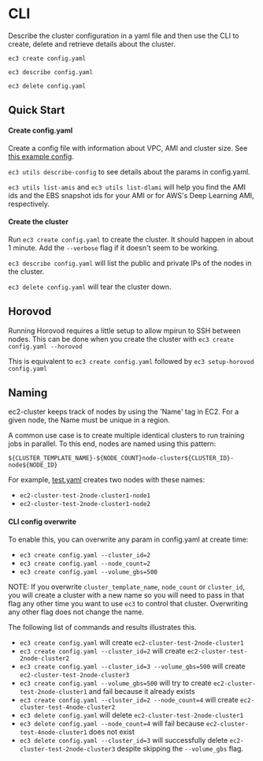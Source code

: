 # CLI

Describe the cluster configuration in a yaml file and then use the CLI to create, delete and retrieve details about the cluster.

`ec3 create config.yaml`

`ec3 describe config.yaml`

`ec3 delete config.yaml`


## Quick Start

#### Create config.yaml

Create a config file with information about VPC, AMI and cluster size. See [this example config](configs/test.yaml).

`ec3 utils describe-config` to see details about the params in config.yaml.



`ec3 utils list-amis` and `ec3 utils list-dlami` will help you find the AMI ids and the EBS snapshot ids for your AMI or for AWS's Deep Learning AMI, respectively.

#### Create the cluster

Run `ec3 create config.yaml` to create the cluster. It should happen in about 1 minute. Add the `--verbose` flag if it doesn't seem to be working.

`ec3 describe config.yaml` will list the public and private IPs of the nodes in the cluster.

`ec3 delete config.yaml` will tear the cluster down.

## Horovod

Running Horovod requires a little setup to allow mpirun to SSH between nodes. This can be done when you create the cluster with  `ec3 create config.yaml --horovod`

This is equivalent to  `ec3 create config.yaml` followed by `ec3 setup-horovod config.yaml`

## Naming

ec2-cluster keeps track of nodes by using the 'Name' tag in EC2. For a given node, the Name must be unique in a region.

A common use case is to create multiple identical clusters to run training jobs in parallel. To this end, nodes are named using this pattern:

`${CLUSTER_TEMPLATE_NAME}-${NODE_COUNT}node-cluster${CLUSTER_ID}-node${NODE_ID}`

 For example, [test.yaml](configs/test.yaml) creates two nodes with these names:
- `ec2-cluster-test-2node-cluster1-node1`
- `ec2-cluster-test-2node-cluster1-node2`
 
 
#### CLI config overwrite

To enable this, you can overwrite any param in config.yaml at create time:

- `ec3 create config.yaml --cluster_id=2`
- `ec3 create config.yaml --node_count=2`
- `ec3 create config.yaml --volume_gbs=500`

NOTE: If you overwrite `cluster_template_name`, `node_count` or `cluster_id`, you will create a cluster with a new name so you will need to pass in that flag any other time you want to use `ec3` to control that cluster. Overwriting any other flag does not change the name.

The following list of commands and results illustrates this.

- `ec3 create config.yaml` will create `ec2-cluster-test-2node-cluster1`
- `ec3 create config.yaml --cluster_id=2` will create `ec2-cluster-test-2node-cluster2`
- `ec3 create config.yaml --cluster_id=3 --volume_gbs=500` will create `ec2-cluster-test-2node-cluster3`
- `ec3 create config.yaml --volume_gbs=500` will try to create `ec2-cluster-test-2node-cluster1` and fail because it already exists
- `ec3 create config.yaml --cluster_id=2 --node_count=4` will create `ec2-cluster-test-4node-cluster2`
- `ec3 delete config.yaml` will delete `ec2-cluster-test-2node-cluster1`
- `ec3 delete config.yaml --node_count=4` will fail because `ec2-cluster-test-4node-cluster1` does not exist
- `ec3 delete config.yaml --cluster_id=3` will successfully delete `ec2-cluster-test-2node-cluster3` despite skipping the `--volume_gbs` flag.



  
